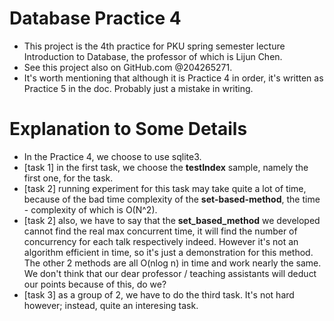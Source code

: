 # Database Practice 4
- This project is the 4th practice for PKU spring semester lecture Introduction to Database, the professor of which is Lijun Chen. 
- See this project also on GitHub.com @204265271.
- It's worth mentioning that although it is Practice 4 in order, it's written as Practice 5 in the doc. Probably just a mistake in writing.

# Explanation to Some Details
- In the Practice 4, we choose to use sqlite3.
- [task 1] in the first task, we choose the **testIndex** sample, namely the first one, for the task. 
- [task 2] running experiment for this task may take quite a lot of time, because of the bad time complexity of the **set-based-method**, the time - complexity of which is O(N^2). 
- [task 2] also, we have to say that the **set_based_method** we developed cannot find the real max concurrent time, it will find the number of concurrency for each talk respectively indeed. However it's not an algorithm efficient in time, so it's just a demonstration for this method. The other 2 methods are all O(nlog n) in time and work nearly the same. We don't think that our dear professor / teaching assistants will deduct our points because of this, do we?
- [task 3] as a group of 2, we have to do the third task. It's not hard however; instead, quite an interesing task.